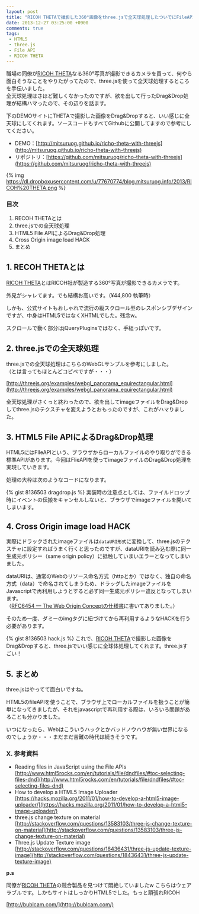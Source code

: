 ```yaml
---
layout: post
title: "RICOH THETAで撮影した360°画像をthree.jsで全天球処理したついでにFileAPIのDrag&Drop対応してみた"
date: 2013-12-27 03:25:00 +0900
comments: true
tags: 
 - HTML5
 - three.js
 - File API
 - RICOH THETA
---
```


職場の同僚が[RICOH THETA](https://theta360.com/ja/)なる360°写真が撮影できるカメラを買って、何やら面白そうなことをやりたがってたので、three.jsを使って全天球処理するところを手伝いました。  
全天球処理はさほど難しくなかったのですが、欲を出して行ったDrag&Drop処理が結構ハマったので、その辺りを話ます。

下のDEMOサイトにTHETAで撮影した画像をDrag&Dropすると、いい感じに全天球にしてくれます。ソースコードもすべてGithubに公開してますので参考にしてください。

* DEMO：[http://mitsuruog.github.io/richo-theta-with-threejs](http://mitsuruog.github.io/richo-theta-with-threejs)
* リポジトリ：[https://github.com/mitsuruog/richo-theta-with-threejs](https://github.com/mitsuruog/richo-theta-with-threejs)

<!-- more -->

{% img https://dl.dropboxusercontent.com/u/77670774/blog.mitsuruog.info/2013/RICOH%20THETA.png %}

### 目次

1.  RECOH THETAとは
2.  three.jsでの全天球処理
3.  HTML5 File APIによるDrag&Drop処理
4.  Cross Origin image load HACK
5.  まとめ

## 1. RECOH THETAとは

[RICOH THETA](https://theta360.com/ja/)とはRICOH社が製造する360°写真が撮影できるカメラです。

外見がシャレてます。でも結構お高いです。（¥44,800 執筆時）


しかも、公式サイトもおしゃれで流行の縦スクロール型のレスポンシブデザインですが、中身はHTML5ではなくXHTMLでした。残念w。

スクロールで動く部分はjQueryPluginsではなく、手組っぽいです。


## 2. three.jsでの全天球処理

three.jsでの全天球処理はこちらのWebGLサンプルを参考にしました。  
（とは言ってもほとんどコピペですが・・・）

[http://threejs.org/examples/webgl_panorama_equirectangular.html](http://threejs.org/examples/webgl_panorama_equirectangular.html)

全天球処理がさくっと終わったので、欲を出してimageファイルをDrag&Dropしてthree.jsのテクスチャを変えようとおもったのですが、これがハマりました。

## 3. HTML5 File APIによるDrag&Drop処理

HTML5にはFIleAPIという、ブラウザからローカルファイルのやり取りができる標準APIがあります。今回はFlieAPIを使ってimageファイルのDrag&Drop処理を実現していきます。

処理の大枠は次のようなコードになります。

{% gist 8136503 dragdrop.js %}
実装時の注意点としては、ファイルドロップ時にイベントの伝搬をキャンセルしないと、ブラウザでimageファイルを開いてしまいます。

## 4. Cross Origin image load HACK

実際にドラックされたimageファイルは`dataURI形式`に変換して、three.jsのテクスチャに設定すればうまく行くと思ったのですが、dataURIを読み込む際に同一生成元ポリシー（same origin policy）に抵触していまいエラーとなってしまいました。




dataURIは、通常のWebのリソース命名方式（httpとか）ではなく、独自の命名方式（data）で命名されてしまうため、ドラッグしたimageファイルをJavascriptで再利用しようとすると必ず同一生成元ポリシー違反となってしまいます。  
（[RFC6454 — The Web Origin Conceptの仕様書](http://tools.ietf.org/html/rfc6454#section-5)に書いてありました。）


そのため一度、ダミーのimgタグに紐づけてから再利用するようなHACKを行う必要があります。

{% gist 8136503 hack.js %}
これで、[RICOH THETA](https://theta360.com/ja/)で撮影した画像をDrag&Dropすると、three.jsでいい感じに全球体処理してくれます。three.jsすごい！




## 5. まとめ

three.jsはやってて面白いですね。

HTML5のfileAPIを使うことで、ブラウザ上でローカルファイルを扱うことが簡単になってきましたが、それをjavascriptで再利用する際は、いろいろ問題があることも分かりました。

いつになったら、Webはこういうハックとかバッドノウハウが無い世界になるのでしょうか・・・まだまだ苦難の時代は続きそうです。

### X. 参考資料

* Reading files in JavaScript using the File APIs
[http://www.html5rocks.com/en/tutorials/file/dndfiles/#toc-selecting-files-dnd](http://www.html5rocks.com/en/tutorials/file/dndfiles/#toc-selecting-files-dnd)
* How to develop a HTML5 Image Uploader
<span id="goog_1930387588"></span>[https://hacks.mozilla.org/2011/01/how-to-develop-a-html5-image-uploader/](https://hacks.mozilla.org/2011/01/how-to-develop-a-html5-image-uploader/)
* three.js change texture on material
[http://stackoverflow.com/questions/13583103/three-js-change-texture-on-material](http://stackoverflow.com/questions/13583103/three-js-change-texture-on-material)
* Three.js Update Texture image
[http://stackoverflow.com/questions/18436431/three-js-update-texture-image](http://stackoverflow.com/questions/18436431/three-js-update-texture-image)

**p.s**

同僚が[RICOH THETA](https://theta360.com/ja/)の競合製品を見つけて悶絶していましたw
こちらはウェアラブルです。しかもサイトはしっかりHTML5でした。もっと頑張れRICOH

[http://bublcam.com/](http://bublcam.com/)



